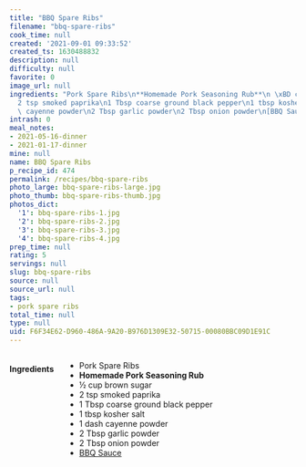 ```yaml
---
title: "BBQ Spare Ribs"
filename: "bbq-spare-ribs"
cook_time: null
created: '2021-09-01 09:33:52'
created_ts: 1630488832
description: null
difficulty: null
favorite: 0
image_url: null
ingredients: "Pork Spare Ribs\n**Homemade Pork Seasoning Rub**\n \xBD cup brown sugar\n\
  2 tsp smoked paprika\n1 Tbsp coarse ground black pepper\n1 tbsp kosher salt\n1 dash\
  \ cayenne powder\n2 Tbsp garlic powder\n2 Tbsp onion powder\n[BBQ Sauce](/recipes/bbq-sauce)"
intrash: 0
meal_notes:
- 2021-05-16-dinner
- 2021-01-17-dinner
mine: null
name: BBQ Spare Ribs
p_recipe_id: 474
permalink: /recipes/bbq-spare-ribs
photo_large: bbq-spare-ribs-large.jpg
photo_thumb: bbq-spare-ribs-thumb.jpg
photos_dict:
  '1': bbq-spare-ribs-1.jpg
  '2': bbq-spare-ribs-2.jpg
  '3': bbq-spare-ribs-3.jpg
  '4': bbq-spare-ribs-4.jpg
prep_time: null
rating: 5
servings: null
slug: bbq-spare-ribs
source: null
source_url: null
tags:
- pork spare ribs
total_time: null
type: null
uid: F6F34E62-D960-486A-9A20-B976D1309E32-50715-00080BBC09D1E91C
---
```

<div class="columns large-7 small-12" id="writeup">	</div><!-- #writeup -->
</div><!-- #row-one -->
<div class="row" id="row-two">	<div class="columns large-4 small-12" id="ingredients"><h4>Ingredients</h4><div class="box box-ingredients content"><ul>
<li>Pork Spare Ribs</li>
<li><strong>Homemade Pork Seasoning Rub</strong></li>
<li>½ cup brown sugar</li>
<li>2 tsp smoked paprika</li>
<li>1 Tbsp coarse ground black pepper</li>
<li>1 tbsp kosher salt</li>
<li>1 dash cayenne powder</li>
<li>2 Tbsp garlic powder</li>
<li>2 Tbsp onion powder</li>
<li><a href="/recipes/bbq-sauce">BBQ Sauce</a></li>
</ul>
</div>	</div>	<div class="columns large-6 small-12" id="directions">	</div>
